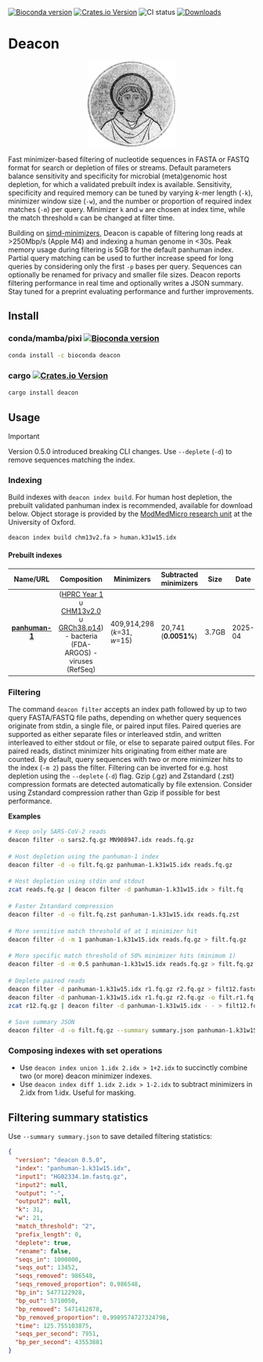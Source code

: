 [![Bioconda version](https://anaconda.org/bioconda/deacon/badges/version.svg)](https://anaconda.org/bioconda/deacon) [![Crates.io Version](https://img.shields.io/crates/v/deacon?style=flat-square)](https://crates.io/crates/deacon) ![CI status](https://img.shields.io/github/actions/workflow/status/bede/deacon/test.yml?style=flat-square) [![Downloads](https://img.shields.io/conda/dn/bioconda/deacon.svg?style=flat-square)](https://anaconda.org/bioconda/deacon)


# Deacon

<div align="center"><img src="deacon.png" width="180" alt="Logo"></div>

Fast minimizer-based filtering of nucleotide sequences in FASTA or FASTQ format for search or depletion of files or streams. Default parameters balance sensitivity and specificity for microbial (meta)genomic host depletion, for which a validated prebuilt index is available. Sensitivity, specificity and required memory can be tuned by varying *k*-mer length (`-k`), minimizer window size (`-w`), and the number or proportion of required index matches (`-m`) per query. Minimizer `k` and `w`  are chosen at index time, while the match threshold `m` can be changed at filter time.

Building on [simd-minimizers](https://github.com/rust-seq/simd-minimizers), Deacon is capable of filtering long reads at >250Mbp/s (Apple M4) and indexing a human genome in <30s. Peak memory usage during filtering is 5GB for the default panhuman index. Partial query matching can be used to further increase speed for long queries by considering only the first `-p` bases per query. Sequences can optionally be renamed for privacy and smaller file sizes. Deacon reports filtering performance in real time and optionally writes a JSON summary. Stay tuned for a preprint evaluating performance and further improvements.

## Install

### conda/mamba/pixi  [![Bioconda version](https://anaconda.org/bioconda/deacon/badges/version.svg)](https://anaconda.org/bioconda/deacon)

```bash
conda install -c bioconda deacon
```

### cargo [![Crates.io Version](https://img.shields.io/crates/v/deacon?style=flat-square)](https://crates.io/crates/deacon)

```bash
cargo install deacon
```

## Usage

> [!IMPORTANT]
> Version 0.5.0 introduced breaking CLI changes. Use `--deplete` (`-d`) to remove sequences matching the index.

### Indexing

Build indexes with `deacon index build`. For human host depletion, the prebuilt validated panhuman index is recommended, available for download below. Object storage is provided by the [ModMedMicro research unit](https://www.expmedndm.ox.ac.uk/modernising-medical-microbiology) at the University of Oxford.

```shell
deacon index build chm13v2.fa > human.k31w15.idx
```

#### Prebuilt indexes

|                           Name/URL                           |                         Composition                          | Minimizers                   | Subtracted minimizers | Size  | Date    |
| :----------------------------------------------------------: | :----------------------------------------------------------: | ---------------------------- | --------------------- | ----- | ------- |
| [**panhuman-1**](https://objectstorage.uk-london-1.oraclecloud.com/n/lrbvkel2wjot/b/human-genome-bucket/o/deacon/panhuman-1.k31w15.idx) | ([HPRC Year 1](https://github.com/human-pangenomics/HPP_Year1_Assemblies/blob/main/assembly_index/Year1_assemblies_v2_genbank.index) ∪ [CHM13v2.0](https://www.ncbi.nlm.nih.gov/assembly/11828891) ∪ [GRCh38.p14](https://www.ncbi.nlm.nih.gov/datasets/genome/GCF_000001405.40)) - bacteria (FDA-ARGOS)  - viruses (RefSeq) | 409,914,298 (*k*=31, *w*=15) | 20,741 (**0.0051%**)  | 3.7GB | 2025-04 |

### Filtering

The command `deacon filter` accepts an index path followed by up to two query FASTA/FASTQ file paths, depending on whether query sequences originate from stdin, a single file, or paired input files. Paired queries are supported as either separate files or interleaved stdin, and written interleaved to either stdout or file, or else to separate paired output files. For paired reads, distinct minimizer hits originating from either mate are counted. By default, query sequences with two or more minimizer hits to the index (`-m 2`) pass the filter. Filtering can be inverted for e.g. host depletion using the `--deplete` (`-d`) flag. Gzip (.gz) and Zstandard (.zst) compression formats are detected automatically by file extension. Consider using Zstandard compression rather than Gzip if possible for best performance.

**Examples**

```bash
# Keep only SARS-CoV-2 reads
deacon filter -o sars2.fq.gz MN908947.idx reads.fq.gz 

# Host depletion using the panhuman-1 index
deacon filter -d -o filt.fq.gz panhuman-1.k31w15.idx reads.fq.gz

# Host depletion using stdin and stdout
zcat reads.fq.gz | deacon filter -d panhuman-1.k31w15.idx > filt.fq

# Faster Zstandard compression
deacon filter -d -o filt.fq.zst panhuman-1.k31w15.idx reads.fq.zst 

# More sensitive match threshold of at 1 minimizer hit
deacon filter -d -m 1 panhuman-1.k31w15.idx reads.fq.gz > filt.fq.gz

# More specific match threshold of 50% minimizer hits (minimum 1)
deacon filter -d -m 0.5 panhuman-1.k31w15.idx reads.fq.gz > filt.fq.gz

# Deplete paired reads
deacon filter -d panhuman-1.k31w15.idx r1.fq.gz r2.fq.gz > filt12.fastq
deacon filter -d panhuman-1.k31w15.idx r1.fq.gz r2.fq.gz -o filt.r1.fq.gz -O filt.r2.fq.gz
zcat r12.fq.gz | deacon filter -d panhuman-1.k31w15.idx - - > filt12.fq

# Save summary JSON
deacon filter -d -o filt.fq.gz --summary summary.json panhuman-1.k31w15.idx reads.fq.gz
```

### Composing indexes with set operations

- Use `deacon index union 1.idx 2.idx > 1+2.idx` to succinctly combine two (or more) deacon minimizer indexes.
- Use `deacon index diff 1.idx 2.idx > 1-2.idx` to subtract minimizers in 2.idx from 1.idx. Useful for masking.

## Filtering summary statistics

Use `--summary summary.json` to save detailed filtering statistics:
```json
{
  "version": "deacon 0.5.0",
  "index": "panhuman-1.k31w15.idx",
  "input1": "HG02334.1m.fastq.gz",
  "input2": null,
  "output": "-",
  "output2": null,
  "k": 31,
  "w": 21,
  "match_threshold": "2",
  "prefix_length": 0,
  "deplete": true,
  "rename": false,
  "seqs_in": 1000000,
  "seqs_out": 13452,
  "seqs_removed": 986548,
  "seqs_removed_proportion": 0.986548,
  "bp_in": 5477122928,
  "bp_out": 5710050,
  "bp_removed": 5471412878,
  "bp_removed_proportion": 0.9989574727324798,
  "time": 125.755103875,
  "seqs_per_second": 7951,
  "bp_per_second": 43553881
}
```
